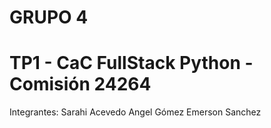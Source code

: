 # GRUPO 4 
# TP1 - CaC FullStack Python - Comisión 24264

Integrantes: 
Sarahi Acevedo
Angel Gómez
Emerson Sanchez